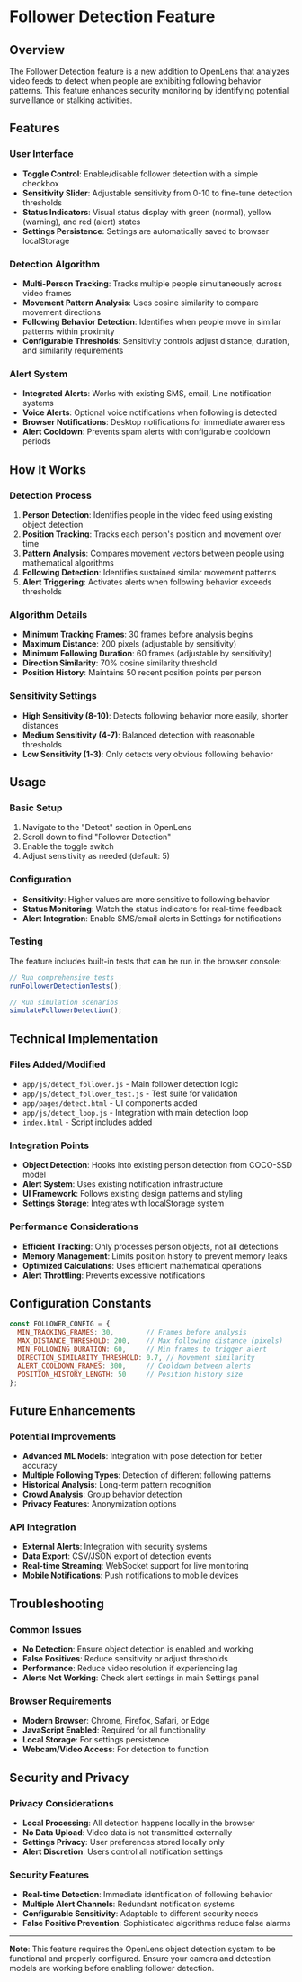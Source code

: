 # Follower Detection Feature

## Overview

The Follower Detection feature is a new addition to OpenLens that analyzes video feeds to detect when people are exhibiting following behavior patterns. This feature enhances security monitoring by identifying potential surveillance or stalking activities.

## Features

### User Interface
- **Toggle Control**: Enable/disable follower detection with a simple checkbox
- **Sensitivity Slider**: Adjustable sensitivity from 0-10 to fine-tune detection thresholds
- **Status Indicators**: Visual status display with green (normal), yellow (warning), and red (alert) states
- **Settings Persistence**: Settings are automatically saved to browser localStorage

### Detection Algorithm
- **Multi-Person Tracking**: Tracks multiple people simultaneously across video frames
- **Movement Pattern Analysis**: Uses cosine similarity to compare movement directions
- **Following Behavior Detection**: Identifies when people move in similar patterns within proximity
- **Configurable Thresholds**: Sensitivity controls adjust distance, duration, and similarity requirements

### Alert System
- **Integrated Alerts**: Works with existing SMS, email, Line notification systems
- **Voice Alerts**: Optional voice notifications when following is detected
- **Browser Notifications**: Desktop notifications for immediate awareness
- **Alert Cooldown**: Prevents spam alerts with configurable cooldown periods

## How It Works

### Detection Process
1. **Person Detection**: Identifies people in the video feed using existing object detection
2. **Position Tracking**: Tracks each person's position and movement over time
3. **Pattern Analysis**: Compares movement vectors between people using mathematical algorithms
4. **Following Detection**: Identifies sustained similar movement patterns
5. **Alert Triggering**: Activates alerts when following behavior exceeds thresholds

### Algorithm Details
- **Minimum Tracking Frames**: 30 frames before analysis begins
- **Maximum Distance**: 200 pixels (adjustable by sensitivity)
- **Minimum Following Duration**: 60 frames (adjustable by sensitivity)
- **Direction Similarity**: 70% cosine similarity threshold
- **Position History**: Maintains 50 recent position points per person

### Sensitivity Settings
- **High Sensitivity (8-10)**: Detects following behavior more easily, shorter distances
- **Medium Sensitivity (4-7)**: Balanced detection with reasonable thresholds
- **Low Sensitivity (1-3)**: Only detects very obvious following behavior

## Usage

### Basic Setup
1. Navigate to the "Detect" section in OpenLens
2. Scroll down to find "Follower Detection"
3. Enable the toggle switch
4. Adjust sensitivity as needed (default: 5)

### Configuration
- **Sensitivity**: Higher values are more sensitive to following behavior
- **Status Monitoring**: Watch the status indicators for real-time feedback
- **Alert Integration**: Enable SMS/email alerts in Settings for notifications

### Testing
The feature includes built-in tests that can be run in the browser console:
```javascript
// Run comprehensive tests
runFollowerDetectionTests();

// Run simulation scenarios
simulateFollowerDetection();
```

## Technical Implementation

### Files Added/Modified
- `app/js/detect_follower.js` - Main follower detection logic
- `app/js/detect_follower_test.js` - Test suite for validation
- `app/pages/detect.html` - UI components added
- `app/js/detect_loop.js` - Integration with main detection loop
- `index.html` - Script includes added

### Integration Points
- **Object Detection**: Hooks into existing person detection from COCO-SSD model
- **Alert System**: Uses existing notification infrastructure
- **UI Framework**: Follows existing design patterns and styling
- **Settings Storage**: Integrates with localStorage system

### Performance Considerations
- **Efficient Tracking**: Only processes person objects, not all detections
- **Memory Management**: Limits position history to prevent memory leaks
- **Optimized Calculations**: Uses efficient mathematical operations
- **Alert Throttling**: Prevents excessive notifications

## Configuration Constants

```javascript
const FOLLOWER_CONFIG = {
  MIN_TRACKING_FRAMES: 30,        // Frames before analysis
  MAX_DISTANCE_THRESHOLD: 200,    // Max following distance (pixels)
  MIN_FOLLOWING_DURATION: 60,     // Min frames to trigger alert
  DIRECTION_SIMILARITY_THRESHOLD: 0.7, // Movement similarity
  ALERT_COOLDOWN_FRAMES: 300,     // Cooldown between alerts
  POSITION_HISTORY_LENGTH: 50     // Position history size
};
```

## Future Enhancements

### Potential Improvements
- **Advanced ML Models**: Integration with pose detection for better accuracy
- **Multiple Following Types**: Detection of different following patterns
- **Historical Analysis**: Long-term pattern recognition
- **Crowd Analysis**: Group behavior detection
- **Privacy Features**: Anonymization options

### API Integration
- **External Alerts**: Integration with security systems
- **Data Export**: CSV/JSON export of detection events
- **Real-time Streaming**: WebSocket support for live monitoring
- **Mobile Notifications**: Push notifications to mobile devices

## Troubleshooting

### Common Issues
- **No Detection**: Ensure object detection is enabled and working
- **False Positives**: Reduce sensitivity or adjust thresholds
- **Performance**: Reduce video resolution if experiencing lag
- **Alerts Not Working**: Check alert settings in main Settings panel

### Browser Requirements
- **Modern Browser**: Chrome, Firefox, Safari, or Edge
- **JavaScript Enabled**: Required for all functionality
- **Local Storage**: For settings persistence
- **Webcam/Video Access**: For detection to function

## Security and Privacy

### Privacy Considerations
- **Local Processing**: All detection happens locally in the browser
- **No Data Upload**: Video data is not transmitted externally
- **Settings Privacy**: User preferences stored locally only
- **Alert Discretion**: Users control all notification settings

### Security Features
- **Real-time Detection**: Immediate identification of following behavior
- **Multiple Alert Channels**: Redundant notification systems
- **Configurable Sensitivity**: Adaptable to different security needs
- **False Positive Prevention**: Sophisticated algorithms reduce false alarms

---

**Note**: This feature requires the OpenLens object detection system to be functional and properly configured. Ensure your camera and detection models are working before enabling follower detection.